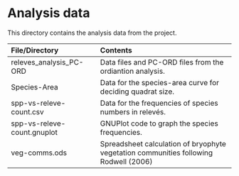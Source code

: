 # Analysis data

This directory contains the analysis data from the project.

|File/Directory|Contents|
|:-------------------|:---------------------------------------------------------------------|
| releves_analysis_PC-ORD | Data files and PC-ORD files from the ordiantion analysis. |
| Species-Area | Data for the species-area curve for deciding quadrat size. |
| spp-vs-releve-count.csv | Data for the frequencies of species numbers in relevés. |
| spp-vs-releve-count.gnuplot | GNUPlot code to graph the species frequencies. |
| veg-comms.ods | Spreadsheet calculation of bryophyte vegetation communities following Rodwell (2006) |
